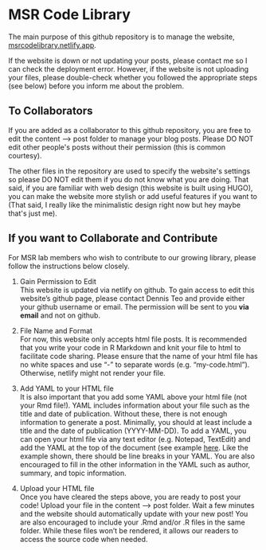 # MSR Code Library

The main purpose of this github repository is to manage the website, [msrcodelibrary.netlify.app](https://msrcodelibrary.netlify.app/about/).  

If the website is down or not updating your posts, please contact me so I can check the deployment error. However, if the website is not uploading your files, 
please double-check whether you followed the appropriate steps (see below) before you inform me about the problem.  

## To Collaborators

If you are added as a collaborator to this github repository, you are free to edit the content –> post folder to manage your blog posts.
Please DO NOT edit other people's posts without their permission (this is common courtesy).  

The other files in the repository are used to specify the website's settings so please DO NOT edit them if you do not know what you are doing. 
That said, if you are familiar with web design (this website is built using HUGO), you can make the website more stylish or add useful features 
if you want to (That said, I really like the minimalistic design right now but hey maybe that's just me).  

## If you want to Collaborate and Contribute

For MSR lab members who wish to contribute to our growing library, please follow the instructions below closely.

1. Gain Permission to Edit  
This website is updated via netlify on github. 
To gain access to edit this website’s github page, 
please contact Dennis Teo and provide either your github username or email. 
The permission will be sent to you __via email__ and not on github.

1. File Name and Format  
For now, this website only accepts html file posts. It is recommended that you write your code in R Markdown 
and knit your file to html to facilitate code sharing. Please ensure that the name of your html 
file has no white spaces and use “-” to separate words (e.g. “my-code.html”). 
Otherwise, netlify might not render your file.

1. Add YAML to your HTML file  
It is also important that you add some YAML above your html file (not your Rmd file!). 
YAML includes information about your file such as the title and date of publication. 
Without these, there is not enough information to generate a post. Minimally, 
you should at least include a title and the date of publication (YYYY-MM-DD). 
To add a YAML, you can open your html file via any text editor (e.g. Notepad, TextEdit) and 
add the YAML at the top of the document (see example [here](https://msrcodelibrary.netlify.app/yaml.html). 
Like the example shown, 
there should be line breaks in your YAML. You are also encouraged to fill in the other information
in the YAML such as author, summary, and topic information. 

1. Upload your HTML file  
Once you have cleared the steps above, you are ready to post your code! 
Upload your file in the content –> post folder. Wait a few minutes and 
the website should automatically update with your new post! 
You are also encouraged to include your .Rmd and/or .R files in the same folder. 
While these files won’t be rendered, it allows our readers to access the source code when needed.
